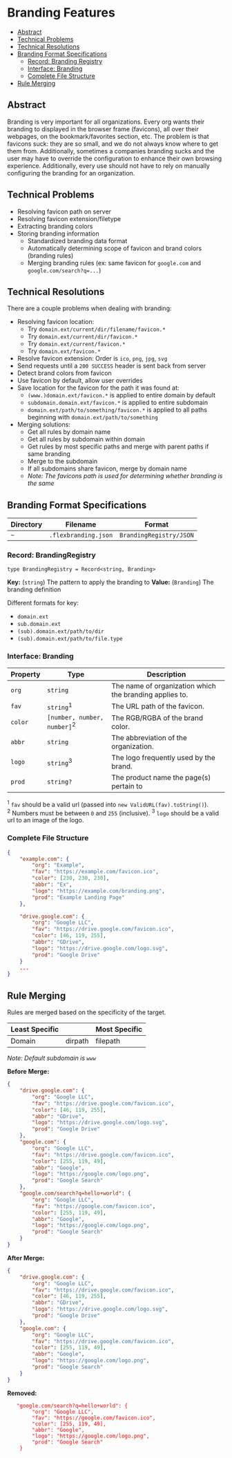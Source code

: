 # Branding Features

-   [Abstract](#abstract)
-   [Technical Problems](#technical-problems)
-   [Technical Resolutions](#technical-resolutions)
-   [Branding Format Specifications](#branding-format-specifications)
    -   [Record: Branding Registry](#record-branding-registry)
    -   [Interface: Branding](#interface-branding)
    -   [Complete File Structure](#complete-file-structure)
-   [Rule Merging](#rule-merging)

## Abstract

Branding is very important for all organizations.
Every org wants their branding to displayed in the browser frame (favicons),
all over their webpages, on the bookmark/favorites section, etc.
The problem is that favicons suck: they are so small, and we do not always
know where to get them from. Additionally, sometimes a companies branding sucks
and the user may have to override the configuration to enhance their own browsing
experience. Additionally, every use should not have to rely on manually configuring
the branding for an organization.

## Technical Problems

-   Resolving favicon path on server
-   Resolving favicon extension/filetype
-   Extracting branding colors
-   Storing branding information
    -   Standardized branding data format
    -   Automatically determining scope of favicon and brand colors (branding rules)
    -   Merging branding rules (ex: same favicon for `google.com` and `google.com/search?q=...`)

## Technical Resolutions

There are a couple problems when dealing with branding:

-   Resolving favicon location:
    -   Try `domain.ext/current/dir/filename/favicon.*`
    -   Try `domain.ext/current/dir/favicon.*`
    -   Try `domain.ext/current/favicon.*`
    -   Try `domain.ext/favicon.*`
-   Resolve favicon extension: Order is `ico`, `png`, `jpg`, `svg`
-   Send requests until a `200 SUCCESS` header is sent back from server
-   Detect brand colors from favicon
-   Use favicon by default, allow user overrides
-   Save location for the favicon for the path it was found at:
    -   `(www.)domain.ext/favicon.*` is applied to entire domain by default
    -   `subdomain.domain.ext/favicon.*` is applied to entire subdomain
    -   `domain.ext/path/to/something/favicon.*` is applied to all paths
        beginning with `domain.ext/path/to/something`
-   Merging solutions:
    -   Get all rules by domain name
    -   Get all rules by subdomain within domain
    -   Get rules by most specific paths and merge with parent paths if same branding
    -   Merge to the subdomain
    -   If all subdomains share favicon, merge by domain name
    -   _Note: The favicons path is used for determining whether branding is the same_

## Branding Format Specifications

| Directory | Filename             | Format                  |
| --------- | -------------------- | ----------------------- |
| `~`       | `.flexbranding.json` | `BrandingRegistry/JSON` |

### Record: BrandingRegistry

`type BrandingRegistry = Record<string, Branding>`

**Key:** (`string`) The pattern to apply the branding to
**Value:** (`Branding`) The branding definition

Different formats for key:

-   `domain.ext`
-   `sub.domain.ext`
-   `(sub).domain.ext/path/to/dir`
-   `(sub).domain.ext/path/to/file.type`

### Interface: Branding

| Property | Type                                   | Description                                             |
| -------- | -------------------------------------- | ------------------------------------------------------- |
| `org`    | `string`                               | The name of organization which the branding applies to. |
| `fav`    | `string`<sup>1</sup>                   | The URL path of the favicon.                            |
| `color`  | `[number, number, number]`<sup>2</sup> | The RGB/RGBA of the brand color.                        |
| `abbr`   | `string`                               | The abbreviation of the organization.                   |
| `logo`   | `string`<sup>3</sup>                   | The logo frequently used by the brand.                  |
| `prod`   | `string?`                              | The product name the page(s) pertain to                 |

<sup>1</sup> `fav` should be a valid url (passed into `new ValidURL(fav).toString()`).  
<sup>2</sup> Numbers must be between `0` and `255` (inclusive).
<sup>3</sup> `logo` should be a valid url to an image of the logo.

### Complete File Structure

```JSON
{
    "example.com": {
        "org": "Example",
        "fav": "https://example.com/favicon.ico",
        "color": [230, 230, 230],
        "abbr": "Ex",
        "logo": "https://example.com/branding.png",
        "prod": "Example Landing Page"
    },

    "drive.google.com": {
        "org": "Google LLC",
        "fav": "https://drive.google.com/favicon.ico",
        "color": [46, 119, 255],
        "abbr": "GDrive",
        "logo": "https://drive.google.com/logo.svg",
        "prod": "Google Drive"
    }
    ...
}
```

## Rule Merging

Rules are merged based on the specificity of the target.

| Least Specific |         | Most Specific |
| -------------- | ------- | ------------- |
| Domain         | dirpath | filepath      |

_Note: Default subdomain is `www`_

**Before Merge:**

```JSON
{
    "drive.google.com": {
        "org": "Google LLC",
        "fav": "https://drive.google.com/favicon.ico",
        "color": [46, 119, 255],
        "abbr": "GDrive",
        "logo": "https://drive.google.com/logo.svg",
        "prod": "Google Drive"
    },
    "google.com": {
        "org": "Google LLC",
        "fav": "https://drive.google.com/favicon.ico",
        "color": [255, 119, 49],
        "abbr": "Google",
        "logo": "https://google.com/logo.png",
        "prod": "Google Search"
    },
    "google.com/search?q=hello+world": {
        "org": "Google LLC",
        "fav": "https://google.com/favicon.ico",
        "color": [255, 119, 49],
        "abbr": "Google",
        "logo": "https://google.com/logo.png",
        "prod": "Google Search"
    }
}
```

**After Merge:**

```JSON
{
    "drive.google.com": {
        "org": "Google LLC",
        "fav": "https://drive.google.com/favicon.ico",
        "color": [46, 119, 255],
        "abbr": "GDrive",
        "logo": "https://drive.google.com/logo.svg",
        "prod": "Google Drive"
    },
    "google.com": {
        "org": "Google LLC",
        "fav": "https://drive.google.com/favicon.ico",
        "color": [255, 119, 49],
        "abbr": "Google",
        "logo": "https://google.com/logo.png",
        "prod": "Google Search"
    }
}
```

**Removed:**

<pre><code style="color:red">   "google.com/search?q=hello+world": {
        "org": "Google LLC",
        "fav": "https://google.com/favicon.ico",
        "color": [255, 119, 49],
        "abbr": "Google",
        "logo": "https://google.com/logo.png",
        "prod": "Google Search"
    }
</code></pre>
